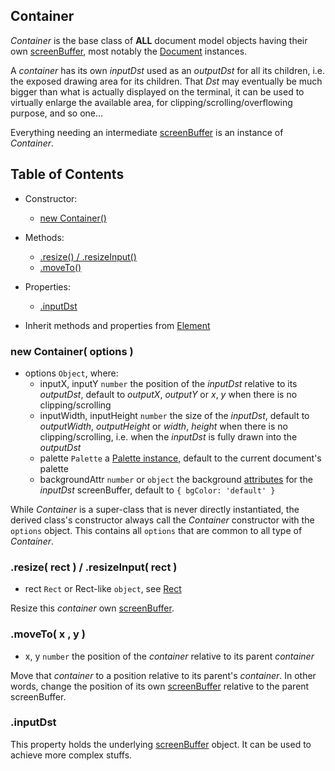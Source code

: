 
<a name="top"></a>
<a name="ref.Container"></a>
## Container

*Container* is the base class of **ALL** document model objects having their own [screenBuffer](ScreenBuffer.md#top), most notably
the [Document](Document.md#top) instances.

A *container* has its own *inputDst* used as an *outputDst* for all its children, i.e. the exposed drawing area for its children.
That *Dst* may eventually be much bigger than what is actually displayed on the terminal, it can be used to virtually enlarge the available area,
for clipping/scrolling/overflowing purpose, and so one...

Everything needing an intermediate [screenBuffer](ScreenBuffer.md#top) is an instance of *Container*.



<a name="ref.Container.toc"></a>
## Table of Contents

* Constructor:
    * [new Container()](#ref.Container.new)

* Methods:
    * [.resize() / .resizeInput()](#ref.Container.resize)
    * [.moveTo()](#ref.Container.moveTo)

* Properties:
	* [.inputDst](#ref.Container.inputDst)

* Inherit methods and properties from [Element](Element.md#ref.Element.toc)



<a name="ref.Container.new"></a>
### new Container( options )

* options `Object`, where:
	* inputX, inputY `number` the position of the *inputDst* relative to its *outputDst*, default to *outputX*, *outputY* or *x*, *y*
	  when there is no clipping/scrolling
	* inputWidth, inputHeight `number` the size of the *inputDst*, default to *outputWidth*, *outputHeight* or *width*, *height*
	  when there is no clipping/scrolling, i.e. when the *inputDst* is fully drawn into the *outputDst*
	* palette `Palette` a [Palette instance](Palette.md#top), default to the current document's palette
    * backgroundAttr `number` or `object` the background [attributes](ScreenBuffer#ref.ScreenBuffer.attributes) for the *inputDst* screenBuffer,
      default to `{ bgColor: 'default' }`

While *Container* is a super-class that is never directly instantiated, the derived class's constructor always call the *Container* constructor with the `options` object.
This contains all `options` that are common to all type of *Container*.



### .resize( rect ) / .resizeInput( rect )

* rect `Rect` or Rect-like `object`, see [Rect](Rect.md#top)

Resize this *container* own [screenBuffer](ScreenBuffer.md#top).



<a name="ref.Container.moveTo"></a>
### .moveTo( x , y )

* x, y `number` the position of the *container* relative to its parent *container*

Move that *container* to a position relative to its parent's *container*.
In other words, change the position of its own [screenBuffer](ScreenBuffer.md#top) relative to the parent screenBuffer.



<a name="ref.Container.inputDst"></a>
### .inputDst

This property holds the underlying [screenBuffer](ScreenBuffer#ref.ScreenBuffer.top) object.
It can be used to achieve more complex stuffs.

